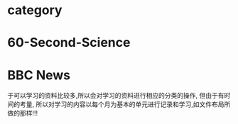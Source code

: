 # category 

#    60-Second-Science
#    BBC News
于可以学习的资料比较多,所以会对学习的资料进行相应的分类的操作, 但由于有时间的考量,
所以对学习的内容以每个月为基本的单元进行记录和学习,如文件布局所做的那样!!!
